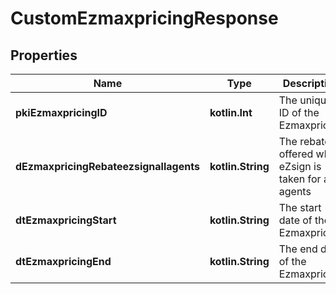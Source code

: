 
# CustomEzmaxpricingResponse

## Properties
| Name | Type | Description | Notes |
| ------------ | ------------- | ------------- | ------------- |
| **pkiEzmaxpricingID** | **kotlin.Int** | The unique ID of the Ezmaxpricing |  |
| **dEzmaxpricingRebateezsignallagents** | **kotlin.String** | The rebate offered when eZsign is taken for all agents |  |
| **dtEzmaxpricingStart** | **kotlin.String** | The start date of the Ezmaxpricing |  |
| **dtEzmaxpricingEnd** | **kotlin.String** | The end date of the Ezmaxpricing |  [optional] |



